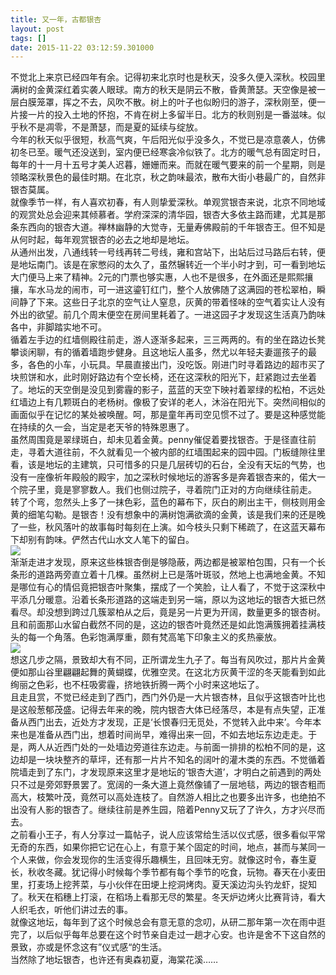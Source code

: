 ```yaml
---
title: 又一年，古都银杏
layout: post
tags: []
date: 2015-11-22 03:12:59.301000
---
```

不觉北上来京已经四年有余。记得初来北京时也是秋天，没多久便入深秋。校园里满树的金黄深红着实袭人眼球。南方的秋天是阴云不散，昏黄萧瑟。天空像是被一层白膜笼罩，挥之不去，风吹不散。树上的叶子也似盼归的游子，深秋刚至，便一片接一片的投入土地的怀抱，不肯在树上多留半日。北方的秋则别是一番滋味。似乎秋不是凋零，不是萧瑟，而是夏的延续与绽放。   
今年的秋天似乎很短，秋高气爽，午后阳光似乎没多久，不觉已是凉意袭人，仿佛初冬已至。暖气还没送到，室内便已经寒衾冷似铁了。北方的暖气总有固定时日，每年的十一月十五号才美人迟暮，姗姗而来。而就在暖气要来的前一个星期，则是领略深秋景色的最佳时期。在北京，秋之韵味最浓，散布大街小巷最广的，自然非银杏莫属。   
就像季节一样，有人喜欢初春，有人则挚爱深秋。单观赏银杏来说，北京不同地域的观赏处总会迎来其倾慕者。学府深深的清华园，银杏大多依主路而建，尤其是那条东西向的银杏大道。禅林幽静的大觉寺，无量寿佛殿前的千年银杏王。但不知是从何时起，每年观赏银杏的必去之地却是地坛。  
从通州出发，八通线转一号线再转二号线，雍和宫站下，出站后过马路后右转，便是地坛南门。该是在家憋闷的太久了，虽然辗转近一个半小时才到，可一看到地坛大门便马上来了精神。2元的门票也够实惠，人也不是很多，在外面还是熙熙攘攘，车水马龙的闹市，可一进这鎏钉红门，整个人放佛随了这满园的苍松翠柏，瞬间静了下来。这些日子北京的空气让人窒息，灰黄的带着怪味的空气着实让人没有外出的欲望。前几个周末便空在房间里耗着了。一进这园子才发现这生活真乃韵味各中，非脚踏实地不可。  
循着左手边的红墙侧殿往前走，游人逐渐多起来，三三两两的。有的坐在路边长凳攀谈闲聊，有的循着墙跑步健身。且这地坛人虽多，然尤以年轻夫妻遛孩子的最多，各色的小车，小玩具。早晨直接出门，没吃饭。刚进门时寻着路边的超市买了块煎饼和水，此时刚好路边有个空长椅，还在这深秋的阳光下，赶紧跑过去坐着了。地坛的天空倒是没见到雾霾的影子，蓝蓝的天空下映衬着翠绿的松柏，不远处红墙边上有几颗斑白的老杨树。像极了安详的老人，沐浴在阳光下。突然间相似的画面似乎在记忆的某处被唤醒。呵，那是童年再司空见惯不过了。要是这种感觉能在持续的久一会，当定是老天爷的特殊恩惠了。     
虽然周围竟是翠绿斑白，却未见着金黄。penny催促着要找银杏。于是径直往前走，寻着大道往前，不久就看见一个被内部的红墙围起来的园中园。门板缝隙往里看，该是地坛的主建筑，只可惜多的只是几层砖切的石台，全没有天坛的气势，也没有一座像祈年殿般的殿宇，加之深秋时候地坛的游客多是奔着银杏来的，偌大一个院子里，竟是寥寥数人。我们也侧过院子，寻着院门正对的方向继续往前走。    
转了个弯，忽然头上多了一抹色彩，蓝色的幕布下，灰白的刷出主干，侧枝则用金黄的细笔勾勒。是银杏！没有想象中的满树饱满欲滴的金黄，该是我们来的还是晚了一些，秋风落叶的故事每时每刻在上演。如今枝头只剩下稀疏了，在这蓝天幕布下却别有韵味。俨然古代山水文人笔下的留白。  
![]({{site.cdnurl}}/assets/images/posts/2015/12/P51115-121151.jpg)    
渐渐走进才发现，原来这些株银杏倒是够隐蔽，两边都是被翠柏包围，只有一个长条形的道路两旁直立着十几棵。虽然树上已是落叶斑驳，然地上也满地金黄。不知是哪位有心的情侣竟把银杏叶聚集，摆成了一个笑脸，让人看了，不觉于这深秋中平添几分暖意。沿着长条形道路的这端走到另一端，原以为这地坛的银杏大抵已然看尽。却没想到跨过几簇翠柏从之后，竟是另一片更为开阔，数量更多的银杏树。且和前面那山水留白截然不同的是，这边的银杏叶竟然还是如此饱满簇拥着挂满枝头的每一个角落。色彩饱满厚重，颇有梵高笔下印象主义的炙热豪放。   
![]({{site.cdnurl}}/assets/images/posts/2016/01/P51115-122253.jpg)  
想这几步之隔，景致却大有不同，正所谓龙生九子了。每当有风吹过，那片片金黄便如那山谷里翩翩起舞的黄蝴蝶，优雅空灵。在这北方灰黄干涩的冬天能看到如此绚丽之色彩，也不枉吸雾霾，挤地铁折腾一两个小时来这地坛了。   
且走且赏，不觉已经走到了西门，西门外仍是一大片银杏林，且似乎这银杏叶比也是这般葱郁茂盛。记得去年来的晚，院内银杏大体已经落尽，本是有点失望，正准备从西门出去，近处方才发现，正是‘长恨春归无觅处，不觉转入此中来’。今年本来也是准备从西门出，想着时间尚早，难得出来一回，不如去地坛东边走走。于是，两人从近西门处的一处墙边旁道往东边走。与前面一排排的松柏不同的是，这边却是一块块整齐的草坪，还有那一片片不知名的阔叶的灌木类的东西。不觉循着院墙走到了东门，才发现原来这里才是地坛的‘银杏大道’，才明白之前遇到的两处只不过是旁郊野景罢了。宽阔的一条大道上竟然像铺了一层地毯，两边的银杏粗而高大，枝繁叶茂，竟然可以高处连枝了。自然游人相比之也要多出许多，也绝拍不出没有人影的银杏了。继续往前是养生园，陪着Penny又玩了了许久，方才兴尽而去。   
之前看小王子，有人分享过一篇帖子，说人应该常给生活以仪式感，很多看似平常无奇的东西，如果你把它记在心上，有意于某个固定的时间，地点，甚而与某同一个人来做，你会发现你的生活变得乐趣横生，且回味无穷。就像这时令，春生夏长，秋收冬藏。犹记得小时候每个季节都有每个季节的吃食，玩物。春天在小麦田里，打麦场上挖荠菜，与小伙伴在田埂上挖洞烤肉。夏天溪边沟头钓龙虾，捉知了。秋天在稻穗上打滚，在稻场上看那无尽的繁星。冬天炉边烤火比赛背诗，看大人织毛衣，听他们讲过去的事。   
就像这地坛，每年到了这个时候总会有意无意的念叨，从研二那年第一次在雨中逛完了，以后似乎每年总要在这个时节亲自走过一趟才心安。也许是舍不下这自然的景致，亦或是怀念这有”仪式感“的生活。   
当然除了地坛银杏，也许还有奥森初夏，海棠花溪……   

